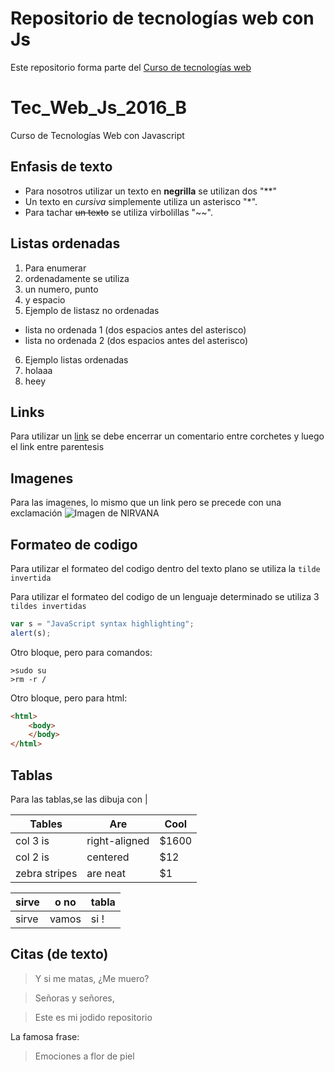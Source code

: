 # Repositorio de tecnologías web con Js
Este repositorio forma parte del [Curso de tecnologías web](https://github.com/adrianeguez/Tec_Web_Js_2016_B)


# Tec_Web_Js_2016_B
Curso de Tecnologías Web con Javascript

## Enfasis de texto
* Para nosotros utilizar un texto en **negrilla** se utilizan dos "**"
* Un texto en *cursiva* simplemente utiliza un asterisco "*".
* Para tachar ~~un texto~~ se utiliza virbolillas "~~".

## Listas ordenadas
1. Para enumerar
2. ordenadamente se utiliza
3. un numero, punto
4. y espacio
5. Ejemplo de listasz no ordenadas
 * lista no ordenada 1 (dos espacios antes del asterisco)
 * lista no ordenada 2 (dos espacios antes del asterisco)
6. Ejemplo listas ordenadas
 1. holaaa
 2. heey
 
## Links
Para utilizar un [link](https://github.com/adrianeguez/Tec_Web_Js_2016_B) se debe encerrar un comentario entre corchetes y luego el link entre parentesis

## Imagenes
Para las imagenes, lo mismo que un link pero se precede con una exclamación
![Imagen de NIRVANA](http://vignette3.wikia.nocookie.net/nirvana/images/8/80/Nirvana-Wallpaper.jpg/revision/latest?cb=20130412204553 "Nirvana")

## Formateo de codigo
Para utilizar el formateo del codigo dentro del texto plano se utiliza la `tilde invertida`

Para utilizar el formateo del codigo de un lenguaje determinado se utiliza 3 `tildes invertidas`
```javascript
var s = "JavaScript syntax highlighting";
alert(s);
```
Otro bloque, pero para comandos:
```
>sudo su
>rm -r /

```
Otro bloque, pero para html:
```html
<html>
    <body>
    </body>
</html>
```
## Tablas
Para las tablas,se las dibuja con |

| Tables        | Are           | Cool  |
| --- | --- | --- |
| col 3 is      | right-aligned | $1600 |
| col 2 is      | centered      |   $12 |
| zebra stripes | are neat      |    $1 |

| sirve | o no  | tabla |
| --- | --- | --- |      
| sirve | vamos | si !  |

## Citas (de texto)

> Y si me matas, ¿Me muero?

> Señoras y señores,

> Este es mi jodido repositorio

La famosa frase:

> Emociones a flor de piel